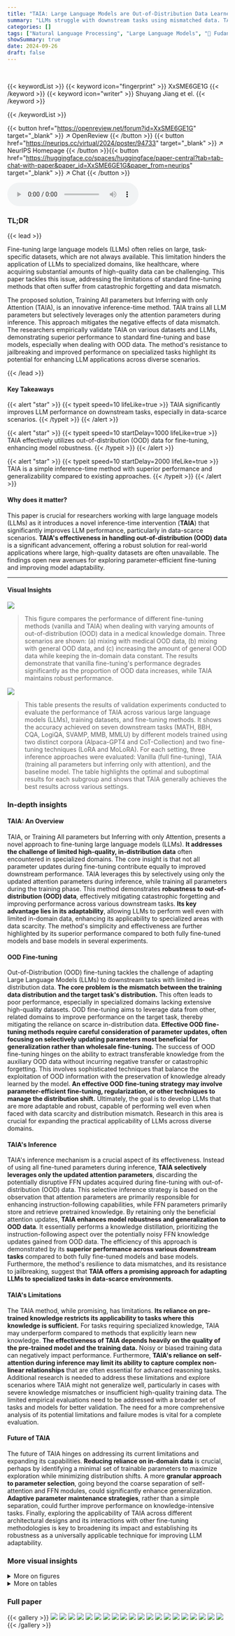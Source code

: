 ```yaml
---
title: "TAIA: Large Language Models are Out-of-Distribution Data Learners"
summary: "LLMs struggle with downstream tasks using mismatched data. TAIA, a novel inference-time method, solves this by selectively using only attention parameters during inference after training all parameter..."
categories: []
tags: ["Natural Language Processing", "Large Language Models", "🏢 Fudan University",]
showSummary: true
date: 2024-09-26
draft: false
---
```


<br>

{{< keywordList >}}
{{< keyword icon="fingerprint" >}} XxSME6GE1G {{< /keyword >}}
{{< keyword icon="writer" >}} Shuyang Jiang et el. {{< /keyword >}}
 
{{< /keywordList >}}

{{< button href="https://openreview.net/forum?id=XxSME6GE1G" target="_blank" >}}
↗ OpenReview
{{< /button >}}
{{< button href="https://neurips.cc/virtual/2024/poster/94733" target="_blank" >}}
↗ NeurIPS Homepage
{{< /button >}}{{< button href="https://huggingface.co/spaces/huggingface/paper-central?tab=tab-chat-with-paper&paper_id=XxSME6GE1G&paper_from=neurips" target="_blank" >}}
↗ Chat
{{< /button >}}



<audio controls>
    <source src="https://ai-paper-reviewer.com/XxSME6GE1G/podcast.wav" type="audio/wav">
    Your browser does not support the audio element.
</audio>


### TL;DR


{{< lead >}}

Fine-tuning large language models (LLMs) often relies on large, task-specific datasets, which are not always available.  This limitation hinders the application of LLMs to specialized domains, like healthcare, where acquiring substantial amounts of high-quality data can be challenging.  This paper tackles this issue, addressing the limitations of standard fine-tuning methods that often suffer from catastrophic forgetting and data mismatch. 

The proposed solution, Training All parameters but Inferring with only Attention (TAIA), is an innovative inference-time method. TAIA trains all LLM parameters but selectively leverages only the attention parameters during inference.  This approach mitigates the negative effects of data mismatch. The researchers empirically validate TAIA on various datasets and LLMs, demonstrating superior performance to standard fine-tuning and base models, especially when dealing with OOD data.  The method's resistance to jailbreaking and improved performance on specialized tasks highlight its potential for enhancing LLM applications across diverse scenarios.

{{< /lead >}}


#### Key Takeaways

{{< alert "star" >}}
{{< typeit speed=10 lifeLike=true >}} TAIA significantly improves LLM performance on downstream tasks, especially in data-scarce scenarios. {{< /typeit >}}
{{< /alert >}}

{{< alert "star" >}}
{{< typeit speed=10 startDelay=1000 lifeLike=true >}} TAIA effectively utilizes out-of-distribution (OOD) data for fine-tuning, enhancing model robustness. {{< /typeit >}}
{{< /alert >}}

{{< alert "star" >}}
{{< typeit speed=10 startDelay=2000 lifeLike=true >}} TAIA is a simple inference-time method with superior performance and generalizability compared to existing approaches. {{< /typeit >}}
{{< /alert >}}

#### Why does it matter?
This paper is crucial for researchers working with large language models (LLMs) as it introduces a novel inference-time intervention (**TAIA**) that significantly improves LLM performance, particularly in data-scarce scenarios.  **TAIA's effectiveness in handling out-of-distribution (OOD) data** is a significant advancement, offering a robust solution for real-world applications where large, high-quality datasets are often unavailable. The findings open new avenues for exploring parameter-efficient fine-tuning and improving model adaptability.

------
#### Visual Insights



![](https://ai-paper-reviewer.com/XxSME6GE1G/figures_1_1.jpg)

> This figure compares the performance of different fine-tuning methods (vanilla and TAIA) when dealing with varying amounts of out-of-distribution (OOD) data in a medical knowledge domain.  Three scenarios are shown: (a) mixing with medical OOD data, (b) mixing with general OOD data, and (c) increasing the amount of general OOD data while keeping the in-domain data constant.  The results demonstrate that vanilla fine-tuning's performance degrades significantly as the proportion of OOD data increases, while TAIA maintains robust performance.





![](https://ai-paper-reviewer.com/XxSME6GE1G/tables_2_1.jpg)

> This table presents the results of validation experiments conducted to evaluate the performance of TAIA across various large language models (LLMs), training datasets, and fine-tuning methods. It shows the accuracy achieved on seven downstream tasks (MATH, BBH, CQA, LogiQA, SVAMP, MMB, MMLU) by different models trained using two distinct corpora (Alpaca-GPT4 and CoT-Collection) and two fine-tuning techniques (LoRA and MoLoRA). For each setting, three inference approaches were evaluated: Vanilla (full fine-tuning), TAIA (training all parameters but inferring only with attention), and the baseline model. The table highlights the optimal and suboptimal results for each subgroup and shows that TAIA generally achieves the best results across various settings.





### In-depth insights


#### TAIA: An Overview
TAIA, or Training All parameters but Inferring with only Attention, presents a novel approach to fine-tuning large language models (LLMs).  **It addresses the challenge of limited high-quality, in-distribution data** often encountered in specialized domains.  The core insight is that not all parameter updates during fine-tuning contribute equally to improved downstream performance.  TAIA leverages this by selectively using only the updated attention parameters during inference, while training all parameters during the training phase.  This method demonstrates **robustness to out-of-distribution (OOD) data**, effectively mitigating catastrophic forgetting and improving performance across various downstream tasks. **Its key advantage lies in its adaptability**, allowing LLMs to perform well even with limited in-domain data, enhancing its applicability to specialized areas with data scarcity. The method's simplicity and effectiveness are further highlighted by its superior performance compared to both fully fine-tuned models and base models in several experiments.

#### OOD Fine-tuning
Out-of-Distribution (OOD) fine-tuning tackles the challenge of adapting Large Language Models (LLMs) to downstream tasks with limited in-distribution data.  **The core problem is the mismatch between the training data distribution and the target task's distribution.** This often leads to poor performance, especially in specialized domains lacking extensive high-quality datasets.  OOD fine-tuning aims to leverage data from other, related domains to improve performance on the target task, thereby mitigating the reliance on scarce in-distribution data.  **Effective OOD fine-tuning methods require careful consideration of parameter updates, often focusing on selectively updating parameters most beneficial for generalization rather than wholesale fine-tuning.**  The success of OOD fine-tuning hinges on the ability to extract transferable knowledge from the auxiliary OOD data without incurring negative transfer or catastrophic forgetting. This involves sophisticated techniques that balance the exploitation of OOD information with the preservation of knowledge already learned by the model.  **An effective OOD fine-tuning strategy may involve parameter-efficient fine-tuning, regularization, or other techniques to manage the distribution shift.**  Ultimately, the goal is to develop LLMs that are more adaptable and robust, capable of performing well even when faced with data scarcity and distribution mismatch.  Research in this area is crucial for expanding the practical applicability of LLMs across diverse domains.

#### TAIA's Inference
TAIA's inference mechanism is a crucial aspect of its effectiveness.  Instead of using all fine-tuned parameters during inference, **TAIA selectively leverages only the updated attention parameters**, discarding the potentially disruptive FFN updates acquired during fine-tuning with out-of-distribution (OOD) data. This selective inference strategy is based on the observation that attention parameters are primarily responsible for enhancing instruction-following capabilities, while FFN parameters primarily store and retrieve pretrained knowledge. By retaining only the beneficial attention updates, **TAIA enhances model robustness and generalization to OOD data**. It essentially performs a knowledge distillation, prioritizing the instruction-following aspect over the potentially noisy FFN knowledge updates gained from OOD data.  The efficiency of this approach is demonstrated by its **superior performance across various downstream tasks** compared to both fully fine-tuned models and base models.  Furthermore, the method's resilience to data mismatches, and its resistance to jailbreaking, suggest that **TAIA offers a promising approach for adapting LLMs to specialized tasks in data-scarce environments**.

#### TAIA's Limitations
The TAIA method, while promising, has limitations.  **Its reliance on pre-trained knowledge restricts its applicability to tasks where this knowledge is sufficient.** For tasks requiring specialized knowledge, TAIA may underperform compared to methods that explicitly learn new knowledge.  **The effectiveness of TAIA depends heavily on the quality of the pre-trained model and the training data.** Noisy or biased training data can negatively impact performance.  Furthermore, **TAIA's reliance on self-attention during inference may limit its ability to capture complex non-linear relationships** that are often essential for advanced reasoning tasks.  Additional research is needed to address these limitations and explore scenarios where TAIA might not generalize well, particularly in cases with severe knowledge mismatches or insufficient high-quality training data.  The limited empirical evaluations need to be addressed with a broader set of tasks and models for better validation. The need for a more comprehensive analysis of its potential limitations and failure modes is vital for a complete evaluation.

#### Future of TAIA
The future of TAIA hinges on addressing its current limitations and expanding its capabilities.  **Reducing reliance on in-domain data** is crucial, perhaps by identifying a minimal set of trainable parameters to maximize exploration while minimizing distribution shifts.  A more **granular approach to parameter selection**, going beyond the coarse separation of self-attention and FFN modules, could significantly enhance generalization.  **Adaptive parameter maintenance strategies**, rather than a simple separation, could further improve performance on knowledge-intensive tasks.  Finally, exploring the applicability of TAIA across different architectural designs and its interactions with other fine-tuning methodologies is key to broadening its impact and establishing its robustness as a universally applicable technique for improving LLM adaptability.


### More visual insights

<details>
<summary>More on figures
</summary>


![](https://ai-paper-reviewer.com/XxSME6GE1G/figures_4_1.jpg)

> This figure shows the performance comparison between TOA (Train Only Attention Parameters) and TAIA (Training All parameters but Inferring with only Attention) methods.  Both methods use LoRA (Low-Rank Adaptation) and fine-tune only part of the model parameters.  The x-axis represents the number of FFN (Feed-Forward Network) layers that are fine-tuned. The y-axis represents the accuracy achieved on a downstream task.  The figure demonstrates that TAIA consistently outperforms TOA, highlighting the benefit of incorporating some FFN parameter updates during training, even when only the attention parameters are used during inference.


![](https://ai-paper-reviewer.com/XxSME6GE1G/figures_9_1.jpg)

> This figure presents a three-part analysis of the impact of fine-tuning dataset size on model performance using the TAIA method.  Part (a) shows the average accuracy across different sizes of fine-tuning datasets, highlighting the performance gains of TAIA over the vanilla fine-tuning and base model. Part (b) focuses on few-shot learning performance using the MATH dataset, revealing TAIA's ability to retain few-shot capabilities. Part (c) displays the layer-wise residual rank of the hidden states within the MATH dataset, demonstrating TAIA's effectiveness in leveraging the representation capabilities of self-attention modules.


![](https://ai-paper-reviewer.com/XxSME6GE1G/figures_16_1.jpg)

> This figure shows the performance comparison of different fine-tuning methods (Vanilla, TAIF, and TAIA) on three downstream datasets (COT Collection, Medical Collection, and OpenMath) using C-Eval benchmark.  The left panel (a) presents a bar chart showing the accuracy of each method on each dataset. The right panel (b) displays kernel density estimates illustrating the distribution of cosine similarity for the hidden states of the three models.  TAIA consistently outperforms other methods and exhibits higher similarity among hidden states, indicating better generalization.


</details>




<details>
<summary>More on tables
</summary>


![](https://ai-paper-reviewer.com/XxSME6GE1G/tables_5_1.jpg)
> This table presents the results of validation experiments conducted on various LLMs using two different training datasets (Alpaca-GPT4 and CoT-Collection).  Four different LLMs were used, and each was fine-tuned using two different methods (LoRA and MoLoRA) with two different inference modes (Vanilla and TAIA). The performance is evaluated across seven different downstream tasks assessing reasoning and knowledge capabilities. The table highlights the optimal performance achieved by TAIA in most scenarios.

![](https://ai-paper-reviewer.com/XxSME6GE1G/tables_6_1.jpg)
> This table presents the results of validation experiments conducted on seven downstream tasks using four different base language models (LLMs) and two fine-tuning techniques (LoRA and MoLoRA). The experiments are performed using two different training corpora (Alpaca-GPT4 and CoT-Collection). The table shows the performance of the baseline model (no fine-tuning), vanilla fine-tuning, and TAIA across various evaluation metrics. The bold values highlight the optimal performance for each subgroup of models, datasets, and fine-tuning methods. The underlined values show suboptimal results, while TAIA generally shows superior results across a wide range of tasks and models.

![](https://ai-paper-reviewer.com/XxSME6GE1G/tables_7_1.jpg)
> This table presents the results of validation experiments conducted on seven different downstream tasks (MATH, BBH, CQA, LogiQA, SVAMP, MMB, and MMLU) using four different base LLMs (Qwen1.5-1.8B, Qwen1.5-7B, LLaMA2-7B, and LLaMA3-8B).  Two different training datasets (Alpaca-GPT4 and CoT-Collection) and two different fine-tuning methods (LoRA and MoLoRA) were used. The table compares the performance of the vanilla fine-tuning method with TAIA. Bold values indicate the best performing method for each subgroup, while underlined values indicate the second-best performing method.  The results show TAIA generally achieves better fine-tuning results.

![](https://ai-paper-reviewer.com/XxSME6GE1G/tables_8_1.jpg)
> This table presents the results of validation experiments conducted using two different training corpora (Alpaca and CoT-Collection) and four different base LLMs (Qwen1.5-1.8B, Qwen1.5-7B, LLaMA2-7B, and LLaMA3-8B).  It shows the performance of various fine-tuning methods (vanilla fine-tuning, LoRA, and MoLoRA) and TAIA on seven downstream tasks across different categories (Reasoning, Knowledge, and Math). The table helps to demonstrate the effectiveness and robustness of TAIA across various model sizes and fine-tuning techniques, particularly when dealing with limited or mismatched data.

![](https://ai-paper-reviewer.com/XxSME6GE1G/tables_8_2.jpg)
> This table presents the results of a red-teaming experiment comparing TAIA and vanilla fine-tuning methods. The experiment aimed to evaluate the robustness of the methods against adversarial attacks. The results show that TAIA, in comparison to vanilla fine-tuning, resulted in lower attack success rates across different types of attacks. This indicates that TAIA is more effective in filtering out harmful features and improving the safety and helpfulness of the language model.

![](https://ai-paper-reviewer.com/XxSME6GE1G/tables_17_1.jpg)
> This table compares the performance of vanilla fine-tuning and TAIA on two tasks (SQUAD v2.0 and XSum) where the base LLMs may not have sufficient knowledge.  It shows that while TAIA sometimes slightly underperforms vanilla fine-tuning on smaller models, it significantly outperforms vanilla fine-tuning on larger models where the base models already have a good understanding of the tasks. This highlights TAIA's effectiveness when the base model already possesses relevant knowledge.

![](https://ai-paper-reviewer.com/XxSME6GE1G/tables_20_1.jpg)
> This table presents the results of validation experiments comparing different fine-tuning methods (Vanilla, LoRA, MoLoRA, and TAIA) on seven downstream tasks using four different base LLMs (Qwen1.5-1.8B, Qwen1.5-7B, LLaMA2-7B, LLaMA3-8B) and two training datasets (Alpaca-GPT4, CoT-Collection). The table shows the performance (accuracy) of each method on each task, highlighting the best-performing method (in bold) for each LLM and dataset combination.  The results demonstrate that TAIA often outperforms other methods, particularly when fine-tuning on data that is not perfectly aligned with the test set.

![](https://ai-paper-reviewer.com/XxSME6GE1G/tables_21_1.jpg)
> This table presents an ablation study on the impact of different out-of-distribution (OOD) data mixing strategies on the performance of vanilla LoRA tuning and the proposed TAIA method.  Two data mixing schedules are compared: uniform mixing and linear annealing.  For each schedule, the table shows the performance of both methods across four different ratios of OOD data (20K, 40K, 60K, 80K).  The results demonstrate that TAIA consistently outperforms vanilla LoRA under both mixing strategies and across all OOD data ratios. 

![](https://ai-paper-reviewer.com/XxSME6GE1G/tables_21_2.jpg)
> This table presents an ablation study on the impact of different out-of-distribution (OOD) data mixing strategies on the performance of TAIA and vanilla LoRA tuning. Two data mixing strategies are compared: uniform and linear annealing.  The results show the performance of each method across various OOD data ratios (20k, 40k, 60k, 80k).

![](https://ai-paper-reviewer.com/XxSME6GE1G/tables_22_1.jpg)
> This table presents the results of an ablation study comparing the performance of TAIA and vanilla LoRA tuning under different out-of-distribution (OOD) data mixing strategies.  Two strategies were used: uniform mixing and linear annealing. The results show that TAIA consistently outperforms vanilla LoRA tuning across various OOD data ratios, regardless of the mixing strategy.

![](https://ai-paper-reviewer.com/XxSME6GE1G/tables_22_2.jpg)
> This table presents the results of validation experiments conducted using two different training corpora (Alpaca-GPT4 and CoT-Collection) and four different base LLMs (Qwen1.5-1.8B, Qwen1.5-7B, LLaMA2-7B, LLaMA3-8B).  The experiments evaluated performance across seven downstream tasks, comparing vanilla fine-tuning (Vanilla), LoRA, and MoLoRA against TAIA.  Results are shown in terms of average accuracy across the seven tasks, with bold indicating the best performing method in each subgroup and underlined indicating suboptimal performance.

![](https://ai-paper-reviewer.com/XxSME6GE1G/tables_22_3.jpg)
> This table presents the results of validation experiments conducted on seven different downstream tasks using four distinct LLMs (Qwen1.5-1.8B, Qwen1.5-7B, LLaMA2-7B, LLaMA3-8B).  Two different fine-tuning methods (LoRA and MoLoRA) and two training corpora (Alpaca and CoT Collection) were employed. The table displays the average accuracy across these tasks for each model, fine-tuning method, and training corpus, comparing the performance of vanilla fine-tuning with the proposed TAIA method. Bold values indicate the best performance within each subgroup, and underlined values show the second-best. The table highlights the consistent superiority of TAIA across various settings.

![](https://ai-paper-reviewer.com/XxSME6GE1G/tables_23_1.jpg)
> This table presents the results of validation experiments on seven downstream tasks using two training datasets (Alpaca-GPT4 and CoT-Collection) and four different base LLMs (Qwen1.5-1.8B, Qwen1.5-7B, LLaMA2-7B, and LLaMA3-8B).  It compares the performance of three fine-tuning methods: LoRA, MoLoRA, and TAIA.  For each model and method, the table shows accuracy scores for each task. The bold values indicate the best-performing method for each group of experiments.  The table demonstrates that TAIA generally outperforms other fine-tuning methods across different models and datasets.

![](https://ai-paper-reviewer.com/XxSME6GE1G/tables_23_2.jpg)
> This table presents the results of validation experiments conducted to assess the performance of the TAIA method across different models, fine-tuning methods, and datasets.  The experiments used four different base LLMs and two fine-tuning techniques (LoRA and MoLoRA) and evaluated the performance on seven downstream tasks. The table highlights which methods achieved optimal and suboptimal results. Note that the TAIA approach frequently yields the best performance.

![](https://ai-paper-reviewer.com/XxSME6GE1G/tables_23_3.jpg)
> This table presents the results of validation experiments conducted to assess the performance of the TAIA method. Four different base LLMs were fine-tuned using two different training corpora and two fine-tuning methods (LoRA and MoLoRA).  The performance of each model is evaluated across seven downstream tasks: MATH, BBH, CQA, LogiQA, SVAMP, MMB, and MMLU.  The table highlights the best and second-best performing methods for each model-corpus-method combination.  The results show that the TAIA method generally achieves optimal or near-optimal performance.

![](https://ai-paper-reviewer.com/XxSME6GE1G/tables_28_1.jpg)
> This table presents the results of validation experiments conducted using two training corpora (Alpaca-GPT4 and CoT-Collection) and four different base LLMs (Qwen1.5-1.8B, Qwen1.5-7B, LLaMA2-7B, and LLaMA3-8B).  The experiments evaluate the performance of three fine-tuning methods (Vanilla, LoRA, and MoLoRA) along with TAIA across seven downstream tasks (MATH, BBH, CQA, LogiQA, SVAMP, MMB, and MMLU).  The table highlights the best and second-best performing methods for each model and task, demonstrating TAIA's superiority in achieving optimal fine-tuning results.

</details>




### Full paper

{{< gallery >}}
<img src="https://ai-paper-reviewer.com/XxSME6GE1G/1.png" class="grid-w50 md:grid-w33 xl:grid-w25" />
<img src="https://ai-paper-reviewer.com/XxSME6GE1G/2.png" class="grid-w50 md:grid-w33 xl:grid-w25" />
<img src="https://ai-paper-reviewer.com/XxSME6GE1G/3.png" class="grid-w50 md:grid-w33 xl:grid-w25" />
<img src="https://ai-paper-reviewer.com/XxSME6GE1G/4.png" class="grid-w50 md:grid-w33 xl:grid-w25" />
<img src="https://ai-paper-reviewer.com/XxSME6GE1G/5.png" class="grid-w50 md:grid-w33 xl:grid-w25" />
<img src="https://ai-paper-reviewer.com/XxSME6GE1G/6.png" class="grid-w50 md:grid-w33 xl:grid-w25" />
<img src="https://ai-paper-reviewer.com/XxSME6GE1G/7.png" class="grid-w50 md:grid-w33 xl:grid-w25" />
<img src="https://ai-paper-reviewer.com/XxSME6GE1G/8.png" class="grid-w50 md:grid-w33 xl:grid-w25" />
<img src="https://ai-paper-reviewer.com/XxSME6GE1G/9.png" class="grid-w50 md:grid-w33 xl:grid-w25" />
<img src="https://ai-paper-reviewer.com/XxSME6GE1G/10.png" class="grid-w50 md:grid-w33 xl:grid-w25" />
<img src="https://ai-paper-reviewer.com/XxSME6GE1G/11.png" class="grid-w50 md:grid-w33 xl:grid-w25" />
<img src="https://ai-paper-reviewer.com/XxSME6GE1G/12.png" class="grid-w50 md:grid-w33 xl:grid-w25" />
<img src="https://ai-paper-reviewer.com/XxSME6GE1G/13.png" class="grid-w50 md:grid-w33 xl:grid-w25" />
<img src="https://ai-paper-reviewer.com/XxSME6GE1G/14.png" class="grid-w50 md:grid-w33 xl:grid-w25" />
<img src="https://ai-paper-reviewer.com/XxSME6GE1G/15.png" class="grid-w50 md:grid-w33 xl:grid-w25" />
<img src="https://ai-paper-reviewer.com/XxSME6GE1G/16.png" class="grid-w50 md:grid-w33 xl:grid-w25" />
<img src="https://ai-paper-reviewer.com/XxSME6GE1G/17.png" class="grid-w50 md:grid-w33 xl:grid-w25" />
<img src="https://ai-paper-reviewer.com/XxSME6GE1G/18.png" class="grid-w50 md:grid-w33 xl:grid-w25" />
<img src="https://ai-paper-reviewer.com/XxSME6GE1G/19.png" class="grid-w50 md:grid-w33 xl:grid-w25" />
<img src="https://ai-paper-reviewer.com/XxSME6GE1G/20.png" class="grid-w50 md:grid-w33 xl:grid-w25" />
{{< /gallery >}}